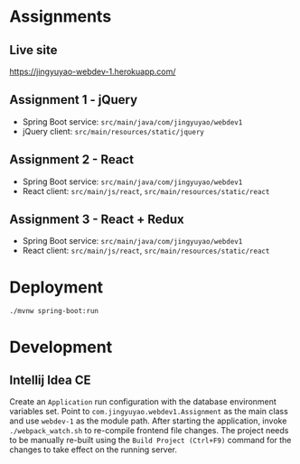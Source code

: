 # Assignments
## Live site
https://jingyuyao-webdev-1.herokuapp.com/

## Assignment 1 - jQuery
- Spring Boot service: `src/main/java/com/jingyuyao/webdev1`
- jQuery client: `src/main/resources/static/jquery`

## Assignment 2 - React
- Spring Boot service: `src/main/java/com/jingyuyao/webdev1`
- React client: `src/main/js/react`, `src/main/resources/static/react`

## Assignment 3 - React + Redux
- Spring Boot service: `src/main/java/com/jingyuyao/webdev1`
- React client: `src/main/js/react`, `src/main/resources/static/react`

# Deployment
```./mvnw spring-boot:run```

# Development
## Intellij Idea CE
Create an `Application` run configuration with the database environment variables set.
Point to `com.jingyuyao.webdev1.Assignment` as the main class and use `webdev-1` as the module path.
After starting the application, invoke `./webpack_watch.sh` to re-compile frontend file changes.
The project needs to be manually re-built using the `Build Project (Ctrl+F9)` command for the
changes to take effect on the running server.
